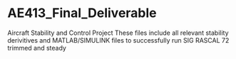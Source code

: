 # AE413_Final_Deliverable
Aircraft Stability and Control Project
These files include all relevant stability derivitives and MATLAB/SIMULINK files to successfully run SIG RASCAL 72 trimmed and steady
